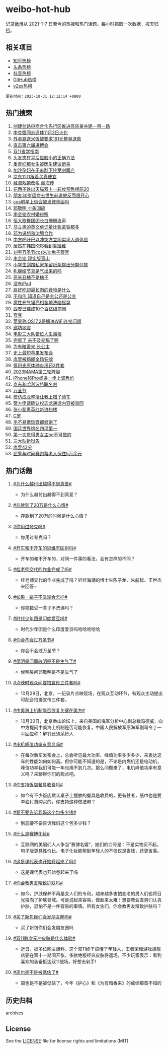 # weibo-hot-hub

记录[微博](https://www.weibo.com)从 2021-1-7 日至今的热搜和热门话题。每小时抓取一次数据，按天[归档](archives)。

## 相关项目

- [知乎热榜](https://github.com/lonnyzhang423/zhihu-hot-hub)
- [头条热榜](https://github.com/lonnyzhang423/toutiao-hot-hub)
- [抖音热榜](https://github.com/lonnyzhang423/douyin-hot-hub)
- [GitHub热榜](https://github.com/lonnyzhang423/github-hot-hub)
- [v2ex热榜](https://github.com/lonnyzhang423/v2ex-hot-hub)


`更新时间：2023-10-31 12:12:14 +0800`

## 热门搜索

1. [创建丝路电商合作先行区推进高质量共建一带一路](https://m.weibo.cn/search?containerid=100103type%3D1%26t%3D10%26q%3D%23%E5%88%9B%E5%BB%BA%E4%B8%9D%E8%B7%AF%E7%94%B5%E5%95%86%E5%90%88%E4%BD%9C%E5%85%88%E8%A1%8C%E5%8C%BA%E6%8E%A8%E8%BF%9B%E9%AB%98%E8%B4%A8%E9%87%8F%E5%85%B1%E5%BB%BA%E4%B8%80%E5%B8%A6%E4%B8%80%E8%B7%AF%23&stream_entry_id=51&isnewpage=1&extparam=seat%3D1%26q%3D%2523%25E5%2588%259B%25E5%25BB%25BA%25E4%25B8%259D%25E8%25B7%25AF%25E7%2594%25B5%25E5%2595%2586%25E5%2590%2588%25E4%25BD%259C%25E5%2585%2588%25E8%25A1%258C%25E5%258C%25BA%25E6%258E%25A8%25E8%25BF%259B%25E9%25AB%2598%25E8%25B4%25A8%25E9%2587%258F%25E5%2585%25B1%25E5%25BB%25BA%25E4%25B8%2580%25E5%25B8%25A6%25E4%25B8%2580%25E8%25B7%25AF%2523%26dgr%3D0%26pos%3D0%26filter_type%3Drealtimehot%26stream_entry_id%3D51%26c_type%3D51%26cate%3D10103%26display_time%3D1698725533%26pre_seqid%3D169872553361507119177)
1. [李克强同志遗体11月2日火化](https://m.weibo.cn/search?containerid=100103type%3D1%26t%3D10%26q%3D%23%E6%9D%8E%E5%85%8B%E5%BC%BA%E5%90%8C%E5%BF%97%E9%81%97%E4%BD%9311%E6%9C%882%E6%97%A5%E7%81%AB%E5%8C%96%23&stream_entry_id=31&isnewpage=1&extparam=seat%3D1%26band_rank%3D1%26dgr%3D0%26pos%3D0%26filter_type%3Drealtimehot%26flag%3D16%26cate%3D5001%26lcate%3D5001%26stream_entry_id%3D31%26realpos%3D1%26q%3D%2523%25E6%259D%258E%25E5%2585%258B%25E5%25BC%25BA%25E5%2590%258C%25E5%25BF%2597%25E9%2581%2597%25E4%25BD%259311%25E6%259C%25882%25E6%2597%25A5%25E7%2581%25AB%25E5%258C%2596%2523%26c_type%3D31%26display_time%3D1698725533%26pre_seqid%3D169872553361507119177)
1. [外卖漏送米饭被要求191元整单退款](https://m.weibo.cn/search?containerid=100103type%3D1%26t%3D10%26q%3D%23%E5%A4%96%E5%8D%96%E6%BC%8F%E9%80%81%E7%B1%B3%E9%A5%AD%E8%A2%AB%E8%A6%81%E6%B1%82191%E5%85%83%E6%95%B4%E5%8D%95%E9%80%80%E6%AC%BE%23&stream_entry_id=31&isnewpage=1&extparam=seat%3D1%26band_rank%3D2%26dgr%3D0%26pos%3D1%26filter_type%3Drealtimehot%26flag%3D1%26cate%3D5001%26lcate%3D5001%26stream_entry_id%3D31%26realpos%3D2%26q%3D%2523%25E5%25A4%2596%25E5%258D%2596%25E6%25BC%258F%25E9%2580%2581%25E7%25B1%25B3%25E9%25A5%25AD%25E8%25A2%25AB%25E8%25A6%2581%25E6%25B1%2582191%25E5%2585%2583%25E6%2595%25B4%25E5%258D%2595%25E9%2580%2580%25E6%25AC%25BE%2523%26c_type%3D31%26display_time%3D1698725533%26pre_seqid%3D169872553361507119177)
1. [直击第六届进博会](https://m.weibo.cn/search?containerid=100103type%3D1%26t%3D10%26q%3D%23%E7%9B%B4%E5%87%BB%E7%AC%AC%E5%85%AD%E5%B1%8A%E8%BF%9B%E5%8D%9A%E4%BC%9A%23&stream_entry_id=31&isnewpage=1&extparam=seat%3D1%26band_rank%3D3%26dgr%3D0%26pos%3D2%26filter_type%3Drealtimehot%26flag%3D0%26cate%3D5001%26lcate%3D5001%26stream_entry_id%3D31%26realpos%3D3%26q%3D%2523%25E7%259B%25B4%25E5%2587%25BB%25E7%25AC%25AC%25E5%2585%25AD%25E5%25B1%258A%25E8%25BF%259B%25E5%258D%259A%25E4%25BC%259A%2523%26c_type%3D31%26display_time%3D1698725533%26pre_seqid%3D169872553361507119177)
1. [双11省学指南](https://m.weibo.cn/search?containerid=100103type%3D1%26t%3D10%26q%3D%23%E5%8F%8C11%E7%9C%81%E5%AD%A6%E6%8C%87%E5%8D%97%23&stream_entry_id=31&isnewpage=1&extparam=seat%3D1%26band_rank%3D4%26dgr%3D0%26pos%3D3%26filter_type%3Drealtimehot%26cate%3D5001%26adid%3D209799%26topic_ad%3D1%26lcate%3D5001%26stream_entry_id%3D31%26q%3D%2523%25E5%258F%258C11%25E7%259C%2581%25E5%25AD%25A6%25E6%258C%2587%25E5%258D%2597%2523%26is_ad_pos%3D1%26c_type%3D31%26display_time%3D1698725533%26pre_seqid%3D169872553361507119177)
1. [头发夹在耳后显脸小的正确方法](https://m.weibo.cn/search?containerid=100103type%3D1%26t%3D10%26q%3D%E5%A4%B4%E5%8F%91%E5%A4%B9%E5%9C%A8%E8%80%B3%E5%90%8E%E6%98%BE%E8%84%B8%E5%B0%8F%E7%9A%84%E6%AD%A3%E7%A1%AE%E6%96%B9%E6%B3%95&stream_entry_id=31&isnewpage=1&extparam=seat%3D1%26band_rank%3D4%26dgr%3D0%26pos%3D4%26filter_type%3Drealtimehot%26flag%3D1%26cate%3D5001%26lcate%3D5001%26stream_entry_id%3D31%26realpos%3D4%26q%3D%25E5%25A4%25B4%25E5%258F%2591%25E5%25A4%25B9%25E5%259C%25A8%25E8%2580%25B3%25E5%2590%258E%25E6%2598%25BE%25E8%2584%25B8%25E5%25B0%258F%25E7%259A%2584%25E6%25AD%25A3%25E7%25A1%25AE%25E6%2596%25B9%25E6%25B3%2595%26c_type%3D31%26display_time%3D1698725533%26pre_seqid%3D169872553361507119177)
1. [重度抑郁女生被医生建议断亲](https://m.weibo.cn/search?containerid=100103type%3D1%26t%3D10%26q%3D%23%E9%87%8D%E5%BA%A6%E6%8A%91%E9%83%81%E5%A5%B3%E7%94%9F%E8%A2%AB%E5%8C%BB%E7%94%9F%E5%BB%BA%E8%AE%AE%E6%96%AD%E4%BA%B2%23&stream_entry_id=31&isnewpage=1&extparam=seat%3D1%26band_rank%3D5%26dgr%3D0%26pos%3D5%26filter_type%3Drealtimehot%26flag%3D1%26cate%3D5001%26lcate%3D5001%26stream_entry_id%3D31%26realpos%3D5%26q%3D%2523%25E9%2587%258D%25E5%25BA%25A6%25E6%258A%2591%25E9%2583%2581%25E5%25A5%25B3%25E7%2594%259F%25E8%25A2%25AB%25E5%258C%25BB%25E7%2594%259F%25E5%25BB%25BA%25E8%25AE%25AE%25E6%2596%25AD%25E4%25BA%25B2%2523%26c_type%3D31%26display_time%3D1698725533%26pre_seqid%3D169872553361507119177)
1. [加沙孕妇在无麻醉下接受剖腹产](https://m.weibo.cn/search?containerid=100103type%3D1%26t%3D10%26q%3D%23%E5%8A%A0%E6%B2%99%E5%AD%95%E5%A6%87%E5%9C%A8%E6%97%A0%E9%BA%BB%E9%86%89%E4%B8%8B%E6%8E%A5%E5%8F%97%E5%89%96%E8%85%B9%E4%BA%A7%23&stream_entry_id=31&isnewpage=1&extparam=seat%3D1%26band_rank%3D6%26dgr%3D0%26pos%3D6%26filter_type%3Drealtimehot%26flag%3D2%26cate%3D5001%26lcate%3D5001%26stream_entry_id%3D31%26realpos%3D6%26q%3D%2523%25E5%258A%25A0%25E6%25B2%2599%25E5%25AD%2595%25E5%25A6%2587%25E5%259C%25A8%25E6%2597%25A0%25E9%25BA%25BB%25E9%2586%2589%25E4%25B8%258B%25E6%258E%25A5%25E5%258F%2597%25E5%2589%2596%25E8%2585%25B9%25E4%25BA%25A7%2523%26c_type%3D31%26display_time%3D1698725533%26pre_seqid%3D169872553361507119177)
1. [京东11.11跟着买真便宜](https://m.weibo.cn/search?containerid=100103type%3D1%26t%3D10%26q%3D%23%E4%BA%AC%E4%B8%9C11.11%E8%B7%9F%E7%9D%80%E4%B9%B0%E7%9C%9F%E4%BE%BF%E5%AE%9C%23&stream_entry_id=31&isnewpage=1&extparam=seat%3D1%26band_rank%3D7%26dgr%3D0%26pos%3D7%26filter_type%3Drealtimehot%26cate%3D5001%26adid%3D209748%26topic_ad%3D1%26lcate%3D5001%26stream_entry_id%3D31%26q%3D%2523%25E4%25BA%25AC%25E4%25B8%259C11.11%25E8%25B7%259F%25E7%259D%2580%25E4%25B9%25B0%25E7%259C%259F%25E4%25BE%25BF%25E5%25AE%259C%2523%26is_ad_pos%3D1%26c_type%3D31%26display_time%3D1698725533%26pre_seqid%3D169872553361507119177)
1. [藏海戏麟改名 藏海传](https://m.weibo.cn/search?containerid=100103type%3D1%26t%3D10%26q%3D%E8%97%8F%E6%B5%B7%E6%88%8F%E9%BA%9F%E6%94%B9%E5%90%8D+%E8%97%8F%E6%B5%B7%E4%BC%A0&stream_entry_id=31&isnewpage=1&extparam=seat%3D1%26band_rank%3D7%26dgr%3D0%26pos%3D8%26filter_type%3Drealtimehot%26flag%3D1%26cate%3D5001%26lcate%3D5001%26stream_entry_id%3D31%26realpos%3D7%26q%3D%25E8%2597%258F%25E6%25B5%25B7%25E6%2588%258F%25E9%25BA%259F%25E6%2594%25B9%25E5%2590%258D%2520%25E8%2597%258F%25E6%25B5%25B7%25E4%25BC%25A0%26c_type%3D31%26display_time%3D1698725533%26pre_seqid%3D169872553361507119177)
1. [花西子跌出天猫双十一彩妆预售榜前20](https://m.weibo.cn/search?containerid=100103type%3D1%26t%3D10%26q%3D%23%E8%8A%B1%E8%A5%BF%E5%AD%90%E8%B7%8C%E5%87%BA%E5%A4%A9%E7%8C%AB%E5%8F%8C%E5%8D%81%E4%B8%80%E5%BD%A9%E5%A6%86%E9%A2%84%E5%94%AE%E6%A6%9C%E5%89%8D20%23&stream_entry_id=31&isnewpage=1&extparam=seat%3D1%26band_rank%3D8%26dgr%3D0%26pos%3D9%26filter_type%3Drealtimehot%26flag%3D0%26cate%3D5001%26lcate%3D5001%26stream_entry_id%3D31%26realpos%3D8%26q%3D%2523%25E8%258A%25B1%25E8%25A5%25BF%25E5%25AD%2590%25E8%25B7%258C%25E5%2587%25BA%25E5%25A4%25A9%25E7%258C%25AB%25E5%258F%258C%25E5%258D%2581%25E4%25B8%2580%25E5%25BD%25A9%25E5%25A6%2586%25E9%25A2%2584%25E5%2594%25AE%25E6%25A6%259C%25E5%2589%258D20%2523%26c_type%3D31%26display_time%3D1698725533%26pre_seqid%3D169872553361507119177)
1. [朋友30岁癌症去世生前说他反而很开心](https://m.weibo.cn/search?containerid=100103type%3D1%26t%3D10%26q%3D%23%E6%9C%8B%E5%8F%8B30%E5%B2%81%E7%99%8C%E7%97%87%E5%8E%BB%E4%B8%96%E7%94%9F%E5%89%8D%E8%AF%B4%E4%BB%96%E5%8F%8D%E8%80%8C%E5%BE%88%E5%BC%80%E5%BF%83%23&stream_entry_id=31&isnewpage=1&extparam=seat%3D1%26band_rank%3D9%26dgr%3D0%26pos%3D10%26filter_type%3Drealtimehot%26flag%3D16%26cate%3D5001%26lcate%3D5001%26stream_entry_id%3D31%26realpos%3D9%26q%3D%2523%25E6%259C%258B%25E5%258F%258B30%25E5%25B2%2581%25E7%2599%258C%25E7%2597%2587%25E5%258E%25BB%25E4%25B8%2596%25E7%2594%259F%25E5%2589%258D%25E8%25AF%25B4%25E4%25BB%2596%25E5%258F%258D%25E8%2580%258C%25E5%25BE%2588%25E5%25BC%2580%25E5%25BF%2583%2523%26c_type%3D31%26display_time%3D1698725533%26pre_seqid%3D169872553361507119177)
1. [cos明星上街会被发律师函吗](https://m.weibo.cn/search?containerid=100103type%3D1%26t%3D10%26q%3D%23cos%E6%98%8E%E6%98%9F%E4%B8%8A%E8%A1%97%E4%BC%9A%E8%A2%AB%E5%8F%91%E5%BE%8B%E5%B8%88%E5%87%BD%E5%90%97%23&stream_entry_id=31&isnewpage=1&extparam=seat%3D1%26band_rank%3D10%26dgr%3D0%26pos%3D11%26filter_type%3Drealtimehot%26flag%3D1%26cate%3D5001%26lcate%3D5001%26stream_entry_id%3D31%26realpos%3D10%26q%3D%2523cos%25E6%2598%258E%25E6%2598%259F%25E4%25B8%258A%25E8%25A1%2597%25E4%25BC%259A%25E8%25A2%25AB%25E5%258F%2591%25E5%25BE%258B%25E5%25B8%2588%25E5%2587%25BD%25E5%2590%2597%2523%26c_type%3D31%26display_time%3D1698725533%26pre_seqid%3D169872553361507119177)
1. [郭敬明 十条回应](https://m.weibo.cn/search?containerid=100103type%3D1%26t%3D10%26q%3D%E9%83%AD%E6%95%AC%E6%98%8E+%E5%8D%81%E6%9D%A1%E5%9B%9E%E5%BA%94&stream_entry_id=31&isnewpage=1&extparam=seat%3D1%26band_rank%3D11%26dgr%3D0%26pos%3D12%26filter_type%3Drealtimehot%26flag%3D1%26cate%3D5001%26lcate%3D5001%26stream_entry_id%3D31%26realpos%3D11%26q%3D%25E9%2583%25AD%25E6%2595%25AC%25E6%2598%258E%2520%25E5%258D%2581%25E6%259D%25A1%25E5%259B%259E%25E5%25BA%2594%26c_type%3D31%26display_time%3D1698725533%26pre_seqid%3D169872553361507119177)
1. [李金铭农村婚纱照](https://m.weibo.cn/search?containerid=100103type%3D1%26t%3D10%26q%3D%23%E6%9D%8E%E9%87%91%E9%93%AD%E5%86%9C%E6%9D%91%E5%A9%9A%E7%BA%B1%E7%85%A7%23&stream_entry_id=31&isnewpage=1&extparam=seat%3D1%26band_rank%3D12%26dgr%3D0%26pos%3D13%26filter_type%3Drealtimehot%26flag%3D2%26cate%3D5001%26lcate%3D5001%26stream_entry_id%3D31%26realpos%3D12%26q%3D%2523%25E6%259D%258E%25E9%2587%2591%25E9%2593%25AD%25E5%2586%259C%25E6%259D%2591%25E5%25A9%259A%25E7%25BA%25B1%25E7%2585%25A7%2523%26c_type%3D31%26display_time%3D1698725533%26pre_seqid%3D169872553361507119177)
1. [恒大歌舞团团长白珊珊发声](https://m.weibo.cn/search?containerid=100103type%3D1%26t%3D10%26q%3D%23%E6%81%92%E5%A4%A7%E6%AD%8C%E8%88%9E%E5%9B%A2%E5%9B%A2%E9%95%BF%E7%99%BD%E7%8F%8A%E7%8F%8A%E5%8F%91%E5%A3%B0%23&stream_entry_id=31&isnewpage=1&extparam=seat%3D1%26band_rank%3D13%26dgr%3D0%26pos%3D14%26filter_type%3Drealtimehot%26flag%3D0%26cate%3D5001%26lcate%3D5001%26stream_entry_id%3D31%26realpos%3D13%26q%3D%2523%25E6%2581%2592%25E5%25A4%25A7%25E6%25AD%258C%25E8%2588%259E%25E5%259B%25A2%25E5%259B%25A2%25E9%2595%25BF%25E7%2599%25BD%25E7%258F%258A%25E7%258F%258A%25E5%258F%2591%25E5%25A3%25B0%2523%26c_type%3D31%26display_time%3D1698725533%26pre_seqid%3D169872553361507119177)
1. [马立奥的英文单词量比张拿铁都多](https://m.weibo.cn/search?containerid=100103type%3D1%26t%3D10%26q%3D%23%E9%A9%AC%E7%AB%8B%E5%A5%A5%E7%9A%84%E8%8B%B1%E6%96%87%E5%8D%95%E8%AF%8D%E9%87%8F%E6%AF%94%E5%BC%A0%E6%8B%BF%E9%93%81%E9%83%BD%E5%A4%9A%23&stream_entry_id=31&isnewpage=1&extparam=seat%3D1%26band_rank%3D14%26dgr%3D0%26pos%3D15%26filter_type%3Drealtimehot%26flag%3D1%26cate%3D5001%26lcate%3D5001%26stream_entry_id%3D31%26realpos%3D14%26q%3D%2523%25E9%25A9%25AC%25E7%25AB%258B%25E5%25A5%25A5%25E7%259A%2584%25E8%258B%25B1%25E6%2596%2587%25E5%258D%2595%25E8%25AF%258D%25E9%2587%258F%25E6%25AF%2594%25E5%25BC%25A0%25E6%258B%25BF%25E9%2593%2581%25E9%2583%25BD%25E5%25A4%259A%2523%26c_type%3D31%26display_time%3D1698725533%26pre_seqid%3D169872553361507119177)
1. [邓为说想和沈腾合作](https://m.weibo.cn/search?containerid=100103type%3D1%26t%3D10%26q%3D%23%E9%82%93%E4%B8%BA%E8%AF%B4%E6%83%B3%E5%92%8C%E6%B2%88%E8%85%BE%E5%90%88%E4%BD%9C%23&stream_entry_id=31&isnewpage=1&extparam=seat%3D1%26band_rank%3D15%26dgr%3D0%26pos%3D16%26filter_type%3Drealtimehot%26flag%3D1%26cate%3D5001%26lcate%3D5001%26stream_entry_id%3D31%26realpos%3D15%26q%3D%2523%25E9%2582%2593%25E4%25B8%25BA%25E8%25AF%25B4%25E6%2583%25B3%25E5%2592%258C%25E6%25B2%2588%25E8%2585%25BE%25E5%2590%2588%25E4%25BD%259C%2523%26c_type%3D31%26display_time%3D1698725533%26pre_seqid%3D169872553361507119177)
1. [中方呼吁巴以冲突方立即实现人道休战](https://m.weibo.cn/search?containerid=100103type%3D1%26t%3D10%26q%3D%23%E4%B8%AD%E6%96%B9%E5%91%BC%E5%90%81%E5%B7%B4%E4%BB%A5%E5%86%B2%E7%AA%81%E6%96%B9%E7%AB%8B%E5%8D%B3%E5%AE%9E%E7%8E%B0%E4%BA%BA%E9%81%93%E4%BC%91%E6%88%98%23&stream_entry_id=31&isnewpage=1&extparam=seat%3D1%26band_rank%3D16%26dgr%3D0%26pos%3D17%26filter_type%3Drealtimehot%26flag%3D1%26cate%3D5001%26lcate%3D5001%26stream_entry_id%3D31%26realpos%3D16%26q%3D%2523%25E4%25B8%25AD%25E6%2596%25B9%25E5%2591%25BC%25E5%2590%2581%25E5%25B7%25B4%25E4%25BB%25A5%25E5%2586%25B2%25E7%25AA%2581%25E6%2596%25B9%25E7%25AB%258B%25E5%258D%25B3%25E5%25AE%259E%25E7%258E%25B0%25E4%25BA%25BA%25E9%2581%2593%25E4%25BC%2591%25E6%2588%2598%2523%26c_type%3D31%26display_time%3D1698725533%26pre_seqid%3D169872553361507119177)
1. [居然在韩国KBS看到袁娅维](https://m.weibo.cn/search?containerid=100103type%3D1%26t%3D10%26q%3D%23%E5%B1%85%E7%84%B6%E5%9C%A8%E9%9F%A9%E5%9B%BDKBS%E7%9C%8B%E5%88%B0%E8%A2%81%E5%A8%85%E7%BB%B4%23&stream_entry_id=31&isnewpage=1&extparam=seat%3D1%26band_rank%3D17%26dgr%3D0%26pos%3D18%26filter_type%3Drealtimehot%26flag%3D0%26cate%3D5001%26lcate%3D5001%26stream_entry_id%3D31%26realpos%3D17%26q%3D%2523%25E5%25B1%2585%25E7%2584%25B6%25E5%259C%25A8%25E9%259F%25A9%25E5%259B%25BDKBS%25E7%259C%258B%25E5%2588%25B0%25E8%25A2%2581%25E5%25A8%2585%25E7%25BB%25B4%2523%26c_type%3D31%26display_time%3D1698725533%26pre_seqid%3D169872553361507119177)
1. [刘宇万圣节cos朱迪兔子警官](https://m.weibo.cn/search?containerid=100103type%3D1%26t%3D10%26q%3D%23%E5%88%98%E5%AE%87%E4%B8%87%E5%9C%A3%E8%8A%82cos%E6%9C%B1%E8%BF%AA%E5%85%94%E5%AD%90%E8%AD%A6%E5%AE%98%23&stream_entry_id=31&isnewpage=1&extparam=seat%3D1%26band_rank%3D18%26dgr%3D0%26pos%3D19%26filter_type%3Drealtimehot%26flag%3D0%26cate%3D5001%26lcate%3D5001%26stream_entry_id%3D31%26realpos%3D18%26q%3D%2523%25E5%2588%2598%25E5%25AE%2587%25E4%25B8%2587%25E5%259C%25A3%25E8%258A%2582cos%25E6%259C%25B1%25E8%25BF%25AA%25E5%2585%2594%25E5%25AD%2590%25E8%25AD%25A6%25E5%25AE%2598%2523%26c_type%3D31%26display_time%3D1698725533%26pre_seqid%3D169872553361507119177)
1. [李金铭 现实版盲山](https://m.weibo.cn/search?containerid=100103type%3D1%26t%3D10%26q%3D%E6%9D%8E%E9%87%91%E9%93%AD+%E7%8E%B0%E5%AE%9E%E7%89%88%E7%9B%B2%E5%B1%B1&stream_entry_id=31&isnewpage=1&extparam=seat%3D1%26band_rank%3D19%26dgr%3D0%26pos%3D20%26filter_type%3Drealtimehot%26flag%3D1%26cate%3D5001%26lcate%3D5001%26stream_entry_id%3D31%26realpos%3D19%26q%3D%25E6%259D%258E%25E9%2587%2591%25E9%2593%25AD%2520%25E7%258E%25B0%25E5%25AE%259E%25E7%2589%2588%25E7%259B%25B2%25E5%25B1%25B1%26c_type%3D31%26display_time%3D1698725533%26pre_seqid%3D169872553361507119177)
1. [小学生刮蹭私家车留纸条提出分期付款](https://m.weibo.cn/search?containerid=100103type%3D1%26t%3D10%26q%3D%23%E5%B0%8F%E5%AD%A6%E7%94%9F%E5%88%AE%E8%B9%AD%E7%A7%81%E5%AE%B6%E8%BD%A6%E7%95%99%E7%BA%B8%E6%9D%A1%E6%8F%90%E5%87%BA%E5%88%86%E6%9C%9F%E4%BB%98%E6%AC%BE%23&stream_entry_id=31&isnewpage=1&extparam=seat%3D1%26band_rank%3D20%26dgr%3D0%26pos%3D21%26filter_type%3Drealtimehot%26flag%3D32768%26cate%3D5001%26lcate%3D5001%26stream_entry_id%3D31%26realpos%3D20%26q%3D%2523%25E5%25B0%258F%25E5%25AD%25A6%25E7%2594%259F%25E5%2588%25AE%25E8%25B9%25AD%25E7%25A7%2581%25E5%25AE%25B6%25E8%25BD%25A6%25E7%2595%2599%25E7%25BA%25B8%25E6%259D%25A1%25E6%258F%2590%25E5%2587%25BA%25E5%2588%2586%25E6%259C%259F%25E4%25BB%2598%25E6%25AC%25BE%2523%26c_type%3D31%26display_time%3D1698725533%26pre_seqid%3D169872553361507119177)
1. [乳腺结节真是气出来的吗](https://m.weibo.cn/search?containerid=100103type%3D1%26t%3D10%26q%3D%23%E4%B9%B3%E8%85%BA%E7%BB%93%E8%8A%82%E7%9C%9F%E6%98%AF%E6%B0%94%E5%87%BA%E6%9D%A5%E7%9A%84%E5%90%97%23&stream_entry_id=31&isnewpage=1&extparam=seat%3D1%26band_rank%3D21%26dgr%3D0%26pos%3D22%26filter_type%3Drealtimehot%26flag%3D0%26cate%3D5001%26lcate%3D5001%26stream_entry_id%3D31%26realpos%3D21%26q%3D%2523%25E4%25B9%25B3%25E8%2585%25BA%25E7%25BB%2593%25E8%258A%2582%25E7%259C%259F%25E6%2598%25AF%25E6%25B0%2594%25E5%2587%25BA%25E6%259D%25A5%25E7%259A%2584%25E5%2590%2597%2523%26c_type%3D31%26display_time%3D1698725533%26pre_seqid%3D169872553361507119177)
1. [原来丑橘不是橘子](https://m.weibo.cn/search?containerid=100103type%3D1%26t%3D10%26q%3D%23%E5%8E%9F%E6%9D%A5%E4%B8%91%E6%A9%98%E4%B8%8D%E6%98%AF%E6%A9%98%E5%AD%90%23&stream_entry_id=31&isnewpage=1&extparam=seat%3D1%26band_rank%3D22%26dgr%3D0%26pos%3D23%26filter_type%3Drealtimehot%26flag%3D1%26cate%3D5001%26lcate%3D5001%26stream_entry_id%3D31%26realpos%3D22%26q%3D%2523%25E5%258E%259F%25E6%259D%25A5%25E4%25B8%2591%25E6%25A9%2598%25E4%25B8%258D%25E6%2598%25AF%25E6%25A9%2598%25E5%25AD%2590%2523%26c_type%3D31%26display_time%3D1698725533%26pre_seqid%3D169872553361507119177)
1. [没有iPad](https://m.weibo.cn/search?containerid=100103type%3D1%26t%3D10%26q%3D%23%E6%B2%A1%E6%9C%89iPad%23&stream_entry_id=31&isnewpage=1&extparam=seat%3D1%26band_rank%3D23%26dgr%3D0%26pos%3D24%26filter_type%3Drealtimehot%26flag%3D0%26cate%3D5001%26lcate%3D5001%26stream_entry_id%3D31%26realpos%3D23%26q%3D%2523%25E6%25B2%25A1%25E6%259C%2589iPad%2523%26c_type%3D31%26display_time%3D1698725533%26pre_seqid%3D169872553361507119177)
1. [巨好吃却最长肉的食物是什么](https://m.weibo.cn/search?containerid=100103type%3D1%26t%3D10%26q%3D%23%E5%B7%A8%E5%A5%BD%E5%90%83%E5%8D%B4%E6%9C%80%E9%95%BF%E8%82%89%E7%9A%84%E9%A3%9F%E7%89%A9%E6%98%AF%E4%BB%80%E4%B9%88%23&stream_entry_id=31&isnewpage=1&extparam=seat%3D1%26band_rank%3D24%26dgr%3D0%26pos%3D25%26filter_type%3Drealtimehot%26flag%3D0%26cate%3D5001%26lcate%3D5001%26stream_entry_id%3D31%26realpos%3D24%26q%3D%2523%25E5%25B7%25A8%25E5%25A5%25BD%25E5%2590%2583%25E5%258D%25B4%25E6%259C%2580%25E9%2595%25BF%25E8%2582%2589%25E7%259A%2584%25E9%25A3%259F%25E7%2589%25A9%25E6%2598%25AF%25E4%25BB%2580%25E4%25B9%2588%2523%26c_type%3D31%26display_time%3D1698725533%26pre_seqid%3D169872553361507119177)
1. [于和伟 知道自己是主公还是公主](https://m.weibo.cn/search?containerid=100103type%3D1%26t%3D10%26q%3D%E4%BA%8E%E5%92%8C%E4%BC%9F+%E7%9F%A5%E9%81%93%E8%87%AA%E5%B7%B1%E6%98%AF%E4%B8%BB%E5%85%AC%E8%BF%98%E6%98%AF%E5%85%AC%E4%B8%BB&stream_entry_id=31&isnewpage=1&extparam=seat%3D1%26band_rank%3D25%26dgr%3D0%26pos%3D26%26filter_type%3Drealtimehot%26flag%3D1%26cate%3D5001%26lcate%3D5001%26stream_entry_id%3D31%26realpos%3D25%26q%3D%25E4%25BA%258E%25E5%2592%258C%25E4%25BC%259F%2520%25E7%259F%25A5%25E9%2581%2593%25E8%2587%25AA%25E5%25B7%25B1%25E6%2598%25AF%25E4%25B8%25BB%25E5%2585%25AC%25E8%25BF%2598%25E6%2598%25AF%25E5%2585%25AC%25E4%25B8%25BB%26c_type%3D31%26display_time%3D1698725533%26pre_seqid%3D169872553361507119177)
1. [魔性充气猫亮相各地洗脑摇晃](https://m.weibo.cn/search?containerid=100103type%3D1%26t%3D10%26q%3D%23%E9%AD%94%E6%80%A7%E5%85%85%E6%B0%94%E7%8C%AB%E4%BA%AE%E7%9B%B8%E5%90%84%E5%9C%B0%E6%B4%97%E8%84%91%E6%91%87%E6%99%83%23&stream_entry_id=31&isnewpage=1&extparam=seat%3D1%26band_rank%3D26%26dgr%3D0%26pos%3D27%26filter_type%3Drealtimehot%26flag%3D0%26cate%3D5001%26realpos%3D26%26lcate%3D5001%26stream_entry_id%3D31%26adid%3D209826%26q%3D%2523%25E9%25AD%2594%25E6%2580%25A7%25E5%2585%2585%25E6%25B0%2594%25E7%258C%25AB%25E4%25BA%25AE%25E7%259B%25B8%25E5%2590%2584%25E5%259C%25B0%25E6%25B4%2597%25E8%2584%2591%25E6%2591%2587%25E6%2599%2583%2523%26c_type%3D31%26display_time%3D1698725533%26pre_seqid%3D169872553361507119177)
1. [西安已建成10个百亿级商圈](https://m.weibo.cn/search?containerid=100103type%3D1%26t%3D10%26q%3D%23%E8%A5%BF%E5%AE%89%E5%B7%B2%E5%BB%BA%E6%88%9010%E4%B8%AA%E7%99%BE%E4%BA%BF%E7%BA%A7%E5%95%86%E5%9C%88%23&stream_entry_id=31&isnewpage=1&extparam=seat%3D1%26band_rank%3D27%26dgr%3D0%26pos%3D28%26filter_type%3Drealtimehot%26flag%3D1%26cate%3D5001%26lcate%3D5001%26stream_entry_id%3D31%26realpos%3D27%26q%3D%2523%25E8%25A5%25BF%25E5%25AE%2589%25E5%25B7%25B2%25E5%25BB%25BA%25E6%2588%259010%25E4%25B8%25AA%25E7%2599%25BE%25E4%25BA%25BF%25E7%25BA%25A7%25E5%2595%2586%25E5%259C%2588%2523%26c_type%3D31%26display_time%3D1698725533%26pre_seqid%3D169872553361507119177)
1. [夸克](https://m.weibo.cn/search?containerid=100103type%3D1%26t%3D10%26q%3D%23%E5%A4%B8%E5%85%8B%23&stream_entry_id=31&isnewpage=1&extparam=seat%3D1%26band_rank%3D28%26dgr%3D0%26pos%3D29%26filter_type%3Drealtimehot%26flag%3D0%26cate%3D5001%26lcate%3D5001%26stream_entry_id%3D31%26realpos%3D28%26q%3D%2523%25E5%25A4%25B8%25E5%2585%258B%2523%26c_type%3D31%26display_time%3D1698725533%26pre_seqid%3D169872553361507119177)
1. [苹果称iOS17.2将解决WiFi连接问题](https://m.weibo.cn/search?containerid=100103type%3D1%26t%3D10%26q%3D%23%E8%8B%B9%E6%9E%9C%E7%A7%B0iOS17.2%E5%B0%86%E8%A7%A3%E5%86%B3WiFi%E8%BF%9E%E6%8E%A5%E9%97%AE%E9%A2%98%23&stream_entry_id=31&isnewpage=1&extparam=seat%3D1%26band_rank%3D29%26dgr%3D0%26pos%3D30%26filter_type%3Drealtimehot%26flag%3D0%26cate%3D5001%26lcate%3D5001%26stream_entry_id%3D31%26realpos%3D29%26q%3D%2523%25E8%258B%25B9%25E6%259E%259C%25E7%25A7%25B0iOS17.2%25E5%25B0%2586%25E8%25A7%25A3%25E5%2586%25B3WiFi%25E8%25BF%259E%25E6%258E%25A5%25E9%2597%25AE%25E9%25A2%2598%2523%26c_type%3D31%26display_time%3D1698725533%26pre_seqid%3D169872553361507119177)
1. [廊坊地震](https://m.weibo.cn/search?containerid=100103type%3D1%26t%3D10%26q%3D%E5%BB%8A%E5%9D%8A%E5%9C%B0%E9%9C%87&stream_entry_id=31&isnewpage=1&extparam=seat%3D1%26band_rank%3D30%26dgr%3D0%26pos%3D31%26filter_type%3Drealtimehot%26flag%3D0%26cate%3D5001%26lcate%3D5001%26stream_entry_id%3D31%26realpos%3D30%26q%3D%25E5%25BB%258A%25E5%259D%258A%25E5%259C%25B0%25E9%259C%2587%26c_type%3D31%26display_time%3D1698725533%26pre_seqid%3D169872553361507119177)
1. [电影三大队错位人生海报](https://m.weibo.cn/search?containerid=100103type%3D1%26t%3D10%26q%3D%23%E7%94%B5%E5%BD%B1%E4%B8%89%E5%A4%A7%E9%98%9F%E9%94%99%E4%BD%8D%E4%BA%BA%E7%94%9F%E6%B5%B7%E6%8A%A5%23&stream_entry_id=31&isnewpage=1&extparam=seat%3D1%26band_rank%3D31%26dgr%3D0%26pos%3D32%26filter_type%3Drealtimehot%26flag%3D1%26cate%3D5001%26lcate%3D5001%26stream_entry_id%3D31%26realpos%3D31%26q%3D%2523%25E7%2594%25B5%25E5%25BD%25B1%25E4%25B8%2589%25E5%25A4%25A7%25E9%2598%259F%25E9%2594%2599%25E4%25BD%258D%25E4%25BA%25BA%25E7%2594%259F%25E6%25B5%25B7%25E6%258A%25A5%2523%26c_type%3D31%26display_time%3D1698725533%26pre_seqid%3D169872553361507119177)
1. [完蛋了 来不及交稿了啊](https://m.weibo.cn/search?containerid=100103type%3D1%26t%3D10%26q%3D%E5%AE%8C%E8%9B%8B%E4%BA%86+%E6%9D%A5%E4%B8%8D%E5%8F%8A%E4%BA%A4%E7%A8%BF%E4%BA%86%E5%95%8A&stream_entry_id=31&isnewpage=1&extparam=seat%3D1%26band_rank%3D32%26dgr%3D0%26pos%3D33%26filter_type%3Drealtimehot%26flag%3D0%26cate%3D5001%26lcate%3D5001%26stream_entry_id%3D31%26realpos%3D32%26q%3D%25E5%25AE%258C%25E8%259B%258B%25E4%25BA%2586%2520%25E6%259D%25A5%25E4%25B8%258D%25E5%258F%258A%25E4%25BA%25A4%25E7%25A8%25BF%25E4%25BA%2586%25E5%2595%258A%26c_type%3D31%26display_time%3D1698725533%26pre_seqid%3D169872553361507119177)
1. [为有暗香来 长公主](https://m.weibo.cn/search?containerid=100103type%3D1%26t%3D10%26q%3D%E4%B8%BA%E6%9C%89%E6%9A%97%E9%A6%99%E6%9D%A5+%E9%95%BF%E5%85%AC%E4%B8%BB&stream_entry_id=31&isnewpage=1&extparam=seat%3D1%26band_rank%3D33%26dgr%3D0%26pos%3D34%26filter_type%3Drealtimehot%26flag%3D1%26cate%3D5001%26lcate%3D5001%26stream_entry_id%3D31%26realpos%3D33%26q%3D%25E4%25B8%25BA%25E6%259C%2589%25E6%259A%2597%25E9%25A6%2599%25E6%259D%25A5%2520%25E9%2595%25BF%25E5%2585%25AC%25E4%25B8%25BB%26c_type%3D31%26display_time%3D1698725533%26pre_seqid%3D169872553361507119177)
1. [史上最短苹果发布会](https://m.weibo.cn/search?containerid=100103type%3D1%26t%3D10%26q%3D%23%E5%8F%B2%E4%B8%8A%E6%9C%80%E7%9F%AD%E8%8B%B9%E6%9E%9C%E5%8F%91%E5%B8%83%E4%BC%9A%23&stream_entry_id=31&isnewpage=1&extparam=seat%3D1%26band_rank%3D34%26dgr%3D0%26pos%3D35%26filter_type%3Drealtimehot%26flag%3D0%26cate%3D5001%26lcate%3D5001%26stream_entry_id%3D31%26realpos%3D34%26q%3D%2523%25E5%258F%25B2%25E4%25B8%258A%25E6%259C%2580%25E7%259F%25AD%25E8%258B%25B9%25E6%259E%259C%25E5%258F%2591%25E5%25B8%2583%25E4%25BC%259A%2523%26c_type%3D31%26display_time%3D1698725533%26pre_seqid%3D169872553361507119177)
1. [库里被鹈鹕全场狂嘘](https://m.weibo.cn/search?containerid=100103type%3D1%26t%3D10%26q%3D%23%E5%BA%93%E9%87%8C%E8%A2%AB%E9%B9%88%E9%B9%95%E5%85%A8%E5%9C%BA%E7%8B%82%E5%98%98%23&stream_entry_id=31&isnewpage=1&extparam=seat%3D1%26band_rank%3D35%26dgr%3D0%26pos%3D36%26filter_type%3Drealtimehot%26flag%3D1%26cate%3D5001%26lcate%3D5001%26stream_entry_id%3D31%26realpos%3D35%26q%3D%2523%25E5%25BA%2593%25E9%2587%258C%25E8%25A2%25AB%25E9%25B9%2588%25E9%25B9%2595%25E5%2585%25A8%25E5%259C%25BA%25E7%258B%2582%25E5%2598%2598%2523%26c_type%3D31%26display_time%3D1698725533%26pre_seqid%3D169872553361507119177)
1. [慎用支原体肺炎用药3件套](https://m.weibo.cn/search?containerid=100103type%3D1%26t%3D10%26q%3D%23%E6%85%8E%E7%94%A8%E6%94%AF%E5%8E%9F%E4%BD%93%E8%82%BA%E7%82%8E%E7%94%A8%E8%8D%AF3%E4%BB%B6%E5%A5%97%23&stream_entry_id=31&isnewpage=1&extparam=seat%3D1%26band_rank%3D36%26dgr%3D0%26pos%3D37%26filter_type%3Drealtimehot%26flag%3D32768%26cate%3D5001%26lcate%3D5001%26stream_entry_id%3D31%26realpos%3D36%26q%3D%2523%25E6%2585%258E%25E7%2594%25A8%25E6%2594%25AF%25E5%258E%259F%25E4%25BD%2593%25E8%2582%25BA%25E7%2582%258E%25E7%2594%25A8%25E8%258D%25AF3%25E4%25BB%25B6%25E5%25A5%2597%2523%26c_type%3D31%26display_time%3D1698725533%26pre_seqid%3D169872553361507119177)
1. [2023MAMA第二轮阵容](https://m.weibo.cn/search?containerid=100103type%3D1%26t%3D10%26q%3D2023MAMA%E7%AC%AC%E4%BA%8C%E8%BD%AE%E9%98%B5%E5%AE%B9&stream_entry_id=31&isnewpage=1&extparam=seat%3D1%26band_rank%3D37%26dgr%3D0%26pos%3D38%26filter_type%3Drealtimehot%26flag%3D0%26cate%3D5001%26lcate%3D5001%26stream_entry_id%3D31%26realpos%3D37%26q%3D2023MAMA%25E7%25AC%25AC%25E4%25BA%258C%25E8%25BD%25AE%25E9%2598%25B5%25E5%25AE%25B9%26c_type%3D31%26display_time%3D1698725533%26pre_seqid%3D169872553361507119177)
1. [iPhone16Pro或进一步上调售价](https://m.weibo.cn/search?containerid=100103type%3D1%26t%3D10%26q%3D%23iPhone16Pro%E6%88%96%E8%BF%9B%E4%B8%80%E6%AD%A5%E4%B8%8A%E8%B0%83%E5%94%AE%E4%BB%B7%23&stream_entry_id=31&isnewpage=1&extparam=seat%3D1%26band_rank%3D38%26dgr%3D0%26pos%3D39%26filter_type%3Drealtimehot%26flag%3D0%26cate%3D5001%26lcate%3D5001%26stream_entry_id%3D31%26realpos%3D38%26q%3D%2523iPhone16Pro%25E6%2588%2596%25E8%25BF%259B%25E4%25B8%2580%25E6%25AD%25A5%25E4%25B8%258A%25E8%25B0%2583%25E5%2594%25AE%25E4%25BB%25B7%2523%26c_type%3D31%26display_time%3D1698725533%26pre_seqid%3D169872553361507119177)
1. [京东和哈利波特联名啦](https://m.weibo.cn/search?containerid=100103type%3D1%26t%3D10%26q%3D%23%E4%BA%AC%E4%B8%9C%E5%92%8C%E5%93%88%E5%88%A9%E6%B3%A2%E7%89%B9%E8%81%94%E5%90%8D%E5%95%A6%23&stream_entry_id=31&isnewpage=1&extparam=seat%3D1%26band_rank%3D39%26dgr%3D0%26pos%3D40%26filter_type%3Drealtimehot%26flag%3D0%26cate%3D5001%26lcate%3D5001%26stream_entry_id%3D31%26realpos%3D39%26q%3D%2523%25E4%25BA%25AC%25E4%25B8%259C%25E5%2592%258C%25E5%2593%2588%25E5%2588%25A9%25E6%25B3%25A2%25E7%2589%25B9%25E8%2581%2594%25E5%2590%258D%25E5%2595%25A6%2523%26c_type%3D31%26display_time%3D1698725533%26pre_seqid%3D169872553361507119177)
1. [万圣节](https://m.weibo.cn/search?containerid=100103type%3D1%26t%3D10%26q%3D%E4%B8%87%E5%9C%A3%E8%8A%82&stream_entry_id=31&isnewpage=1&extparam=seat%3D1%26band_rank%3D40%26dgr%3D0%26pos%3D41%26filter_type%3Drealtimehot%26flag%3D0%26cate%3D5001%26lcate%3D5001%26stream_entry_id%3D31%26realpos%3D40%26q%3D%25E4%25B8%2587%25E5%259C%25A3%25E8%258A%2582%26c_type%3D31%26display_time%3D1698725533%26pre_seqid%3D169872553361507119177)
1. [模仿成龙整活让我上错了动车](https://m.weibo.cn/search?containerid=100103type%3D1%26t%3D10%26q%3D%23%E6%A8%A1%E4%BB%BF%E6%88%90%E9%BE%99%E6%95%B4%E6%B4%BB%E8%AE%A9%E6%88%91%E4%B8%8A%E9%94%99%E4%BA%86%E5%8A%A8%E8%BD%A6%23&stream_entry_id=31&isnewpage=1&extparam=seat%3D1%26band_rank%3D41%26dgr%3D0%26pos%3D42%26filter_type%3Drealtimehot%26flag%3D1%26cate%3D5001%26lcate%3D5001%26stream_entry_id%3D31%26realpos%3D41%26q%3D%2523%25E6%25A8%25A1%25E4%25BB%25BF%25E6%2588%2590%25E9%25BE%2599%25E6%2595%25B4%25E6%25B4%25BB%25E8%25AE%25A9%25E6%2588%2591%25E4%25B8%258A%25E9%2594%2599%25E4%25BA%2586%25E5%258A%25A8%25E8%25BD%25A6%2523%26c_type%3D31%26display_time%3D1698725533%26pre_seqid%3D169872553361507119177)
1. [警方申请确认权志龙通话内容被驳回](https://m.weibo.cn/search?containerid=100103type%3D1%26t%3D10%26q%3D%23%E8%AD%A6%E6%96%B9%E7%94%B3%E8%AF%B7%E7%A1%AE%E8%AE%A4%E6%9D%83%E5%BF%97%E9%BE%99%E9%80%9A%E8%AF%9D%E5%86%85%E5%AE%B9%E8%A2%AB%E9%A9%B3%E5%9B%9E%23&stream_entry_id=31&isnewpage=1&extparam=seat%3D1%26band_rank%3D42%26dgr%3D0%26pos%3D43%26filter_type%3Drealtimehot%26flag%3D0%26cate%3D5001%26lcate%3D5001%26stream_entry_id%3D31%26realpos%3D42%26q%3D%2523%25E8%25AD%25A6%25E6%2596%25B9%25E7%2594%25B3%25E8%25AF%25B7%25E7%25A1%25AE%25E8%25AE%25A4%25E6%259D%2583%25E5%25BF%2597%25E9%25BE%2599%25E9%2580%259A%25E8%25AF%259D%25E5%2586%2585%25E5%25AE%25B9%25E8%25A2%25AB%25E9%25A9%25B3%25E5%259B%259E%2523%26c_type%3D31%26display_time%3D1698725533%26pre_seqid%3D169872553361507119177)
1. [张小斐惠英红新浪扫楼](https://m.weibo.cn/search?containerid=100103type%3D1%26t%3D10%26q%3D%E5%BC%A0%E5%B0%8F%E6%96%90%E6%83%A0%E8%8B%B1%E7%BA%A2%E6%96%B0%E6%B5%AA%E6%89%AB%E6%A5%BC&stream_entry_id=31&isnewpage=1&extparam=seat%3D1%26band_rank%3D43%26dgr%3D0%26pos%3D44%26filter_type%3Drealtimehot%26flag%3D1%26cate%3D5001%26lcate%3D5001%26stream_entry_id%3D31%26realpos%3D43%26q%3D%25E5%25BC%25A0%25E5%25B0%258F%25E6%2596%2590%25E6%2583%25A0%25E8%258B%25B1%25E7%25BA%25A2%25E6%2596%25B0%25E6%25B5%25AA%25E6%2589%25AB%25E6%25A5%25BC%26c_type%3D31%26display_time%3D1698725533%26pre_seqid%3D169872553361507119177)
1. [C罗](https://m.weibo.cn/search?containerid=100103type%3D1%26t%3D10%26q%3DC%E7%BD%97&stream_entry_id=31&isnewpage=1&extparam=seat%3D1%26band_rank%3D44%26dgr%3D0%26pos%3D45%26filter_type%3Drealtimehot%26flag%3D0%26cate%3D5001%26lcate%3D5001%26stream_entry_id%3D31%26realpos%3D44%26q%3DC%25E7%25BD%2597%26c_type%3D31%26display_time%3D1698725533%26pre_seqid%3D169872553361507119177)
1. [毛不易做饭尝都尝饱了](https://m.weibo.cn/search?containerid=100103type%3D1%26t%3D10%26q%3D%23%E6%AF%9B%E4%B8%8D%E6%98%93%E5%81%9A%E9%A5%AD%E5%B0%9D%E9%83%BD%E5%B0%9D%E9%A5%B1%E4%BA%86%23&stream_entry_id=31&isnewpage=1&extparam=seat%3D1%26band_rank%3D45%26dgr%3D0%26pos%3D46%26filter_type%3Drealtimehot%26flag%3D1%26cate%3D5001%26lcate%3D5001%26stream_entry_id%3D31%26realpos%3D45%26q%3D%2523%25E6%25AF%259B%25E4%25B8%258D%25E6%2598%2593%25E5%2581%259A%25E9%25A5%25AD%25E5%25B0%259D%25E9%2583%25BD%25E5%25B0%259D%25E9%25A5%25B1%25E4%25BA%2586%2523%26c_type%3D31%26display_time%3D1698725533%26pre_seqid%3D169872553361507119177)
1. [国乒世界排名四项第一](https://m.weibo.cn/search?containerid=100103type%3D1%26t%3D10%26q%3D%23%E5%9B%BD%E4%B9%92%E4%B8%96%E7%95%8C%E6%8E%92%E5%90%8D%E5%9B%9B%E9%A1%B9%E7%AC%AC%E4%B8%80%23&stream_entry_id=31&isnewpage=1&extparam=seat%3D1%26band_rank%3D46%26dgr%3D0%26pos%3D47%26filter_type%3Drealtimehot%26flag%3D0%26cate%3D5001%26lcate%3D5001%26stream_entry_id%3D31%26realpos%3D46%26q%3D%2523%25E5%259B%25BD%25E4%25B9%2592%25E4%25B8%2596%25E7%2595%258C%25E6%258E%2592%25E5%2590%258D%25E5%259B%259B%25E9%25A1%25B9%25E7%25AC%25AC%25E4%25B8%2580%2523%26c_type%3D31%26display_time%3D1698725533%26pre_seqid%3D169872553361507119177)
1. [第一次觉得男女主be不可惜的](https://m.weibo.cn/search?containerid=100103type%3D1%26t%3D10%26q%3D%23%E7%AC%AC%E4%B8%80%E6%AC%A1%E8%A7%89%E5%BE%97%E7%94%B7%E5%A5%B3%E4%B8%BBbe%E4%B8%8D%E5%8F%AF%E6%83%9C%E7%9A%84%23&stream_entry_id=31&isnewpage=1&extparam=seat%3D1%26band_rank%3D47%26dgr%3D0%26pos%3D48%26filter_type%3Drealtimehot%26flag%3D0%26cate%3D5001%26lcate%3D5001%26stream_entry_id%3D31%26realpos%3D47%26q%3D%2523%25E7%25AC%25AC%25E4%25B8%2580%25E6%25AC%25A1%25E8%25A7%2589%25E5%25BE%2597%25E7%2594%25B7%25E5%25A5%25B3%25E4%25B8%25BBbe%25E4%25B8%258D%25E5%258F%25AF%25E6%2583%259C%25E7%259A%2584%2523%26c_type%3D31%26display_time%3D1698725533%26pre_seqid%3D169872553361507119177)
1. [三大队新狱告](https://m.weibo.cn/search?containerid=100103type%3D1%26t%3D10%26q%3D%23%E4%B8%89%E5%A4%A7%E9%98%9F%E6%96%B0%E7%8B%B1%E5%91%8A%23&stream_entry_id=31&isnewpage=1&extparam=seat%3D1%26band_rank%3D48%26dgr%3D0%26pos%3D49%26filter_type%3Drealtimehot%26flag%3D1%26cate%3D5001%26lcate%3D5001%26stream_entry_id%3D31%26realpos%3D48%26q%3D%2523%25E4%25B8%2589%25E5%25A4%25A7%25E9%2598%259F%25E6%2596%25B0%25E7%258B%25B1%25E5%2591%258A%2523%26c_type%3D31%26display_time%3D1698725533%26pre_seqid%3D169872553361507119177)
1. [库里42分](https://m.weibo.cn/search?containerid=100103type%3D1%26t%3D10%26q%3D%23%E5%BA%93%E9%87%8C42%E5%88%86%23&stream_entry_id=31&isnewpage=1&extparam=seat%3D1%26band_rank%3D49%26dgr%3D0%26pos%3D50%26filter_type%3Drealtimehot%26flag%3D1%26cate%3D5001%26lcate%3D5001%26stream_entry_id%3D31%26realpos%3D49%26q%3D%2523%25E5%25BA%2593%25E9%2587%258C42%25E5%2588%2586%2523%26c_type%3D31%26display_time%3D1698725533%26pre_seqid%3D169872553361507119177)
1. [民警与时间赛跑帮老人保住5万余元](https://m.weibo.cn/search?containerid=100103type%3D1%26t%3D10%26q%3D%23%E6%B0%91%E8%AD%A6%E4%B8%8E%E6%97%B6%E9%97%B4%E8%B5%9B%E8%B7%91%E5%B8%AE%E8%80%81%E4%BA%BA%E4%BF%9D%E4%BD%8F5%E4%B8%87%E4%BD%99%E5%85%83%23&stream_entry_id=31&isnewpage=1&extparam=seat%3D1%26band_rank%3D50%26dgr%3D0%26pos%3D51%26filter_type%3Drealtimehot%26flag%3D32768%26cate%3D5001%26lcate%3D5001%26stream_entry_id%3D31%26realpos%3D50%26q%3D%2523%25E6%25B0%2591%25E8%25AD%25A6%25E4%25B8%258E%25E6%2597%25B6%25E9%2597%25B4%25E8%25B5%259B%25E8%25B7%2591%25E5%25B8%25AE%25E8%2580%2581%25E4%25BA%25BA%25E4%25BF%259D%25E4%25BD%258F5%25E4%25B8%2587%25E4%25BD%2599%25E5%2585%2583%2523%26c_type%3D31%26display_time%3D1698725533%26pre_seqid%3D169872553361507119177)

## 热门话题

1. [#为什么越付出越得不到真爱#](https://m.weibo.cn/search?containerid=231522type%3D1%26t%3D10%26q%3D%23%E4%B8%BA%E4%BB%80%E4%B9%88%E8%B6%8A%E4%BB%98%E5%87%BA%E8%B6%8A%E5%BE%97%E4%B8%8D%E5%88%B0%E7%9C%9F%E7%88%B1%23&stream_entry_id=128&isnewpage=1&extparam=seat%3D1%26cate%3D5004%26pos%3D1-0-0%26lcate%3D5004%26dgr%3D0%26c_type%3D128%26unitid%3D1698623816656%26display_time%3D1698725534%26pre_seqid%3D1698725534714030012161)
    - 为什么越付出越得不到真爱？

1. [#存款到了20万是什么心情#](https://m.weibo.cn/search?containerid=231522type%3D1%26t%3D10%26q%3D%23%E5%AD%98%E6%AC%BE%E5%88%B0%E4%BA%8620%E4%B8%87%E6%98%AF%E4%BB%80%E4%B9%88%E5%BF%83%E6%83%85%23&stream_entry_id=128&isnewpage=1&extparam=seat%3D1%26cate%3D5004%26pos%3D1-0-1%26lcate%3D5004%26dgr%3D0%26c_type%3D128%26unitid%3D1698719268263%26display_time%3D1698725534%26pre_seqid%3D1698725534714030012161)
    - 存款到了20万的时候是什么心情？

1. [#你用过夸克吗#](https://m.weibo.cn/search?containerid=231522type%3D1%26t%3D10%26q%3D%23%E4%BD%A0%E7%94%A8%E8%BF%87%E5%A4%B8%E5%85%8B%E5%90%97%23&stream_entry_id=128&isnewpage=1&extparam=seat%3D1%26cate%3D5004%26pos%3D1-0-2%26lcate%3D5004%26dgr%3D0%26c_type%3D128%26unitid%3D1698679066396%26display_time%3D1698725534%26pre_seqid%3D1698725534714030012161)
    - 你用过夸克吗？

1. [#开车和不开车的思维有区别吗#](https://m.weibo.cn/search?containerid=231522type%3D1%26t%3D10%26q%3D%23%E5%BC%80%E8%BD%A6%E5%92%8C%E4%B8%8D%E5%BC%80%E8%BD%A6%E7%9A%84%E6%80%9D%E7%BB%B4%E6%9C%89%E5%8C%BA%E5%88%AB%E5%90%97%23&stream_entry_id=128&isnewpage=1&extparam=seat%3D1%26cate%3D5004%26pos%3D1-0-3%26lcate%3D5004%26dgr%3D0%26c_type%3D128%26unitid%3D1698725263967%26display_time%3D1698725534%26pre_seqid%3D1698725534714030012161)
    - 开车的和不开车的，对同一件事的看法，会有怎样的不同？

1. [#桂老师交代的作业完成了吗#](https://m.weibo.cn/search?containerid=231522type%3D1%26t%3D10%26q%3D%23%E6%A1%82%E8%80%81%E5%B8%88%E4%BA%A4%E4%BB%A3%E7%9A%84%E4%BD%9C%E4%B8%9A%E5%AE%8C%E6%88%90%E4%BA%86%E5%90%97%23&stream_entry_id=128&isnewpage=1&extparam=seat%3D1%26cate%3D5004%26pos%3D1-0-4%26lcate%3D5004%26dgr%3D0%26c_type%3D128%26unitid%3D1698719261380%26display_time%3D1698725534%26pre_seqid%3D1698725534714030012161)
    - 桂老师交代的作业完成了吗？听桂海潮的博士生陈子龙、朱航标、王世杰来回答~

1. [#如果一辈子不洗澡会怎样#](https://m.weibo.cn/search?containerid=231522type%3D1%26t%3D10%26q%3D%23%E5%A6%82%E6%9E%9C%E4%B8%80%E8%BE%88%E5%AD%90%E4%B8%8D%E6%B4%97%E6%BE%A1%E4%BC%9A%E6%80%8E%E6%A0%B7%23&stream_entry_id=128&isnewpage=1&extparam=seat%3D1%26cate%3D5004%26pos%3D1-0-5%26lcate%3D5004%26dgr%3D0%26c_type%3D128%26unitid%3D1698662834821%26display_time%3D1698725534%26pre_seqid%3D1698725534714030012161)
    - 你能接受一辈子不洗澡吗？

1. [#时代少年团是印度爱豆吗#](https://m.weibo.cn/search?containerid=231522type%3D1%26t%3D10%26q%3D%23%E6%97%B6%E4%BB%A3%E5%B0%91%E5%B9%B4%E5%9B%A2%E6%98%AF%E5%8D%B0%E5%BA%A6%E7%88%B1%E8%B1%86%E5%90%97%23&stream_entry_id=128&isnewpage=1&extparam=seat%3D1%26cate%3D5004%26pos%3D1-0-6%26lcate%3D5004%26dgr%3D0%26c_type%3D128%26unitid%3D1698723142112%26display_time%3D1698725534%26pre_seqid%3D1698725534714030012161)
    - 时代少年团是什么印度爱豆吗哈哈哈哈哈

1. [#你会不会过万圣节#](https://m.weibo.cn/search?containerid=231522type%3D1%26t%3D10%26q%3D%23%E4%BD%A0%E4%BC%9A%E4%B8%8D%E4%BC%9A%E8%BF%87%E4%B8%87%E5%9C%A3%E8%8A%82%23&stream_entry_id=128&isnewpage=1&extparam=seat%3D1%26cate%3D5004%26pos%3D1-0-7%26lcate%3D5004%26dgr%3D0%26c_type%3D128%26unitid%3D1698711759401%26display_time%3D1698725534%26pre_seqid%3D1698725534714030012161)
    - 你会不会过万圣节？

1. [#侯明昊问郭敬明是不是生气了#](https://m.weibo.cn/search?containerid=231522type%3D1%26t%3D10%26q%3D%23%E4%BE%AF%E6%98%8E%E6%98%8A%E9%97%AE%E9%83%AD%E6%95%AC%E6%98%8E%E6%98%AF%E4%B8%8D%E6%98%AF%E7%94%9F%E6%B0%94%E4%BA%86%23&stream_entry_id=128&isnewpage=1&extparam=seat%3D1%26cate%3D5004%26pos%3D1-0-8%26lcate%3D5004%26dgr%3D0%26c_type%3D128%26unitid%3D1698724356746%26display_time%3D1698725534%26pre_seqid%3D1698725534714030012161)
    - 侯明昊问郭敬明是不是生气了

1. [#点映时观众问要拍宣传三件套吗#](https://m.weibo.cn/search?containerid=231522type%3D1%26t%3D10%26q%3D%23%E7%82%B9%E6%98%A0%E6%97%B6%E8%A7%82%E4%BC%97%E9%97%AE%E8%A6%81%E6%8B%8D%E5%AE%A3%E4%BC%A0%E4%B8%89%E4%BB%B6%E5%A5%97%E5%90%97%23&stream_entry_id=128&isnewpage=1&extparam=seat%3D1%26cate%3D5004%26pos%3D1-0-9%26lcate%3D5004%26dgr%3D0%26c_type%3D128%26unitid%3D1698632538206%26display_time%3D1698725534%26pre_seqid%3D1698725534714030012161)
    - 10月29日，北京。一纪录片点映现场，在观众互动环节，有观众主动提出可配合拍摄宣传三件套。

1. [#中美海上机制能否恢复关键在美方#](https://m.weibo.cn/search?containerid=231522type%3D1%26t%3D10%26q%3D%23%E4%B8%AD%E7%BE%8E%E6%B5%B7%E4%B8%8A%E6%9C%BA%E5%88%B6%E8%83%BD%E5%90%A6%E6%81%A2%E5%A4%8D%E5%85%B3%E9%94%AE%E5%9C%A8%E7%BE%8E%E6%96%B9%23&stream_entry_id=128&isnewpage=1&extparam=seat%3D1%26cate%3D5004%26pos%3D1-0-10%26lcate%3D5004%26dgr%3D0%26c_type%3D128%26unitid%3D1698723750774%26display_time%3D1698725534%26pre_seqid%3D1698725534714030012161)
    - 10月30日，北京香山论坛上，来自美国的海军分析中心副总裁冯德威，向中方提问中美海上机制是否可能恢复，中国人民解放军原海军副司令丁一平回应称：解铃还须系铃人

1. [#电机峰值功率有意义吗#](https://m.weibo.cn/search?containerid=231522type%3D1%26t%3D10%26q%3D%23%E7%94%B5%E6%9C%BA%E5%B3%B0%E5%80%BC%E5%8A%9F%E7%8E%87%E6%9C%89%E6%84%8F%E4%B9%89%E5%90%97%23&stream_entry_id=128&isnewpage=1&extparam=seat%3D1%26cate%3D5004%26pos%3D1-0-11%26lcate%3D5004%26dgr%3D0%26c_type%3D128%26unitid%3D1698723163614%26display_time%3D1698725534%26pre_seqid%3D1698725534714030012161)
    - 在每次新车发布会上，总会听见最大功率、峰值功率多少多少，来表达这车的性能如何如何高。但你可能不知道的是，不论是内燃机还是电动机，峰值功率我们可能一年也用不到几次。那么问题来了，电机峰值功率有意义吗？来聊聊你们的观点吧。

1. [#你支持饭店餐具收费吗#](https://m.weibo.cn/search?containerid=231522type%3D1%26t%3D10%26q%3D%23%E4%BD%A0%E6%94%AF%E6%8C%81%E9%A5%AD%E5%BA%97%E9%A4%90%E5%85%B7%E6%94%B6%E8%B4%B9%E5%90%97%23&stream_entry_id=128&isnewpage=1&extparam=seat%3D1%26cate%3D5004%26pos%3D1-0-12%26lcate%3D5004%26dgr%3D0%26c_type%3D128%26unitid%3D1698718376088%26display_time%3D1698725534%26pre_seqid%3D1698725534714030012161)
    - 如今有不少饭店默认桌子上摆放的餐具是收费的，更有甚者，纸巾也是要单独付费购买的，你支持这种做法嘛？

1. [#要不要告诉我妈这个包多少钱#](https://m.weibo.cn/search?containerid=231522type%3D1%26t%3D10%26q%3D%23%E8%A6%81%E4%B8%8D%E8%A6%81%E5%91%8A%E8%AF%89%E6%88%91%E5%A6%88%E8%BF%99%E4%B8%AA%E5%8C%85%E5%A4%9A%E5%B0%91%E9%92%B1%23&stream_entry_id=128&isnewpage=1&extparam=seat%3D1%26cate%3D5004%26pos%3D1-0-13%26lcate%3D5004%26dgr%3D0%26c_type%3D128%26unitid%3D1698678782405%26display_time%3D1698725534%26pre_seqid%3D1698725534714030012161)
    - 到底要不要告诉我妈这个包多少钱？

1. [#什么是赛博化妆#](https://m.weibo.cn/search?containerid=231522type%3D1%26t%3D10%26q%3D%23%E4%BB%80%E4%B9%88%E6%98%AF%E8%B5%9B%E5%8D%9A%E5%8C%96%E5%A6%86%23&stream_entry_id=128&isnewpage=1&extparam=seat%3D1%26cate%3D5004%26pos%3D1-0-14%26lcate%3D5004%26dgr%3D0%26c_type%3D128%26unitid%3D1698678473890%26display_time%3D1698725534%26pre_seqid%3D1698725534714030012161)
    - 互联网的美眉们人人争当“赛博名媛“，她们的口号是：不是实物买不起，电子版更具性价比。电子化妆能帮到年轻人的不仅仅是省钱，还更省事。

1. [#这是课代表也开始卷起来了吗#](https://m.weibo.cn/search?containerid=231522type%3D1%26t%3D10%26q%3D%23%E8%BF%99%E6%98%AF%E8%AF%BE%E4%BB%A3%E8%A1%A8%E4%B9%9F%E5%BC%80%E5%A7%8B%E5%8D%B7%E8%B5%B7%E6%9D%A5%E4%BA%86%E5%90%97%23&stream_entry_id=128&isnewpage=1&extparam=seat%3D1%26cate%3D5004%26pos%3D1-0-15%26lcate%3D5004%26dgr%3D0%26c_type%3D128%26unitid%3D1698676700122%26display_time%3D1698725534%26pre_seqid%3D1698725534714030012161)
    - 这是课代表也开始卷起来了吗

1. [#你会教男友精致护肤吗#](https://m.weibo.cn/search?containerid=231522type%3D1%26t%3D10%26q%3D%23%E4%BD%A0%E4%BC%9A%E6%95%99%E7%94%B7%E5%8F%8B%E7%B2%BE%E8%87%B4%E6%8A%A4%E8%82%A4%E5%90%97%23&stream_entry_id=128&isnewpage=1&extparam=seat%3D1%26cate%3D5004%26pos%3D1-0-16%26lcate%3D5004%26dgr%3D0%26c_type%3D128%26unitid%3D1698676686194%26display_time%3D1698725534%26pre_seqid%3D1698725534714030012161)
    - 如今，护肤保养不再是女人们的专利，越来越多害怕变老的男人们也将目光投向了护肤领域。可是说起来容易，做起来太难！想要教会直男们认真护肤，恐怕不是一件容易的事情。所有女生们，你会教男友精致护肤吗？  ​​​

1. [#买了新包你们会发朋友圈吗#](https://m.weibo.cn/search?containerid=231522type%3D1%26t%3D10%26q%3D%23%E4%B9%B0%E4%BA%86%E6%96%B0%E5%8C%85%E4%BD%A0%E4%BB%AC%E4%BC%9A%E5%8F%91%E6%9C%8B%E5%8F%8B%E5%9C%88%E5%90%97%23&stream_entry_id=128&isnewpage=1&extparam=seat%3D1%26cate%3D5004%26pos%3D1-0-17%26lcate%3D5004%26dgr%3D0%26c_type%3D128%26unitid%3D1698668859758%26display_time%3D1698725534%26pre_seqid%3D1698725534714030012161)
    - 买了新包你们会发朋友圈吗

1. [#双11跨次元冲皮肤是什么体验#](https://m.weibo.cn/search?containerid=231522type%3D1%26t%3D10%26q%3D%23%E5%8F%8C11%E8%B7%A8%E6%AC%A1%E5%85%83%E5%86%B2%E7%9A%AE%E8%82%A4%E6%98%AF%E4%BB%80%E4%B9%88%E4%BD%93%E9%AA%8C%23&stream_entry_id=128&isnewpage=1&extparam=seat%3D1%26cate%3D5004%26pos%3D1-0-18%26lcate%3D5004%26dgr%3D0%26c_type%3D128%26unitid%3D1698663761621%26display_time%3D1698725534%26pre_seqid%3D1698725534714030012161)
    - 近日，据多位网友爆料，这个双11终于搞懂了年轻人，王者荣耀游戏旗舰店要在双十一期间开张，多款绝版经典皮肤将返场，不少玩家表示：看到喜欢的装备抵达双11战场，好想去剁手!

1. [#周也是不是被低估了#](https://m.weibo.cn/search?containerid=231522type%3D1%26t%3D10%26q%3D%23%E5%91%A8%E4%B9%9F%E6%98%AF%E4%B8%8D%E6%98%AF%E8%A2%AB%E4%BD%8E%E4%BC%B0%E4%BA%86%23&stream_entry_id=128&isnewpage=1&extparam=seat%3D1%26cate%3D5004%26pos%3D1-0-19%26lcate%3D5004%26dgr%3D0%26c_type%3D128%26unitid%3D1698663456802%26display_time%3D1698725534%26pre_seqid%3D1698725534714030012161)
    - 周也是不是被低估了，今年《护心》和《为有暗香来》的成绩都蛮不错的


## 历史归档

[archives](archives)

## License

See the [LICENSE](LICENSE) file for license rights and limitations (MIT).
